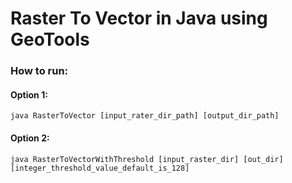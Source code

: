 # Raster To Vector in Java using GeoTools

### How to run:

#### Option 1:
```
java RasterToVector [input_rater_dir_path] [output_dir_path] 
```

#### Option 2:
``` 
java RasterToVectorWithThreshold [input_raster_dir] [out_dir] [integer_threshold_value_default_is_128] 
```

